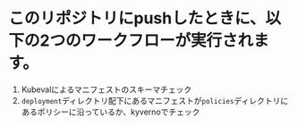 # このリポジトリにpushしたときに、以下の2つのワークフローが実行されます。
1. Kubevalによるマニフェストのスキーマチェック
1. `deployment`ディレクトリ配下にあるマニフェストが`policies`ディレクトリにあるポリシーに沿っているか、kyvernoでチェック
